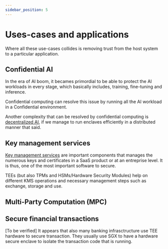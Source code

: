 ```yaml
---
sidebar_position: 5
---
```


# Uses-cases and applications

Where all these use-cases collides is removing trust from the host system to a particular application. 

## Confidential AI 
In the era of AI boom, it becames primordial to be able to protect the AI workloads in every stage, which basically includes, training, fine-tuning and inference. 

Confidential computing can resolve this issue by running all the AI workload in a Confidential environment. 

Another complexity that can be resolved by confidential computing is [decentralized AI](https://medium.com/secret-network-ecosystem-and-technology/why-confidential-computing-is-inevitable-for-decentralized-ai-42d489ab028a), if we manage to run enclaves efficiently in a distributed manner that said. 


## Key management services

[Key management services](https://en.wikipedia.org/wiki/Key_management#:~:text=Key%20management%20refers%20to%20management,procedures%2C%20and%20other%20relevant%20protocols.) are important components that manages the numerous keys and certificates in a SaaS product or at an entreprise level. It is thus, one of the most important software to secure. 

TEEs (but also TPMs and HSMs/Hardware Security Modules) help on different KMS operations and necessary management steps such as exchange, storage and use. 


## Multi-Party Computation (MPC)


## Secure financial transactions

[To be verified] It appears that also many banking infrasctructure use TEE hardware to secure transaction. They usually use SGX to have a hardware secure enclave to isolate the transaction code that is running. 






